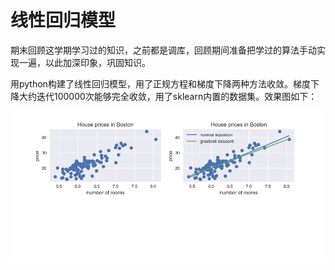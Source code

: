 线性回归模型
============

期末回顾这学期学习过的知识，之前都是调库，回顾期间准备把学过的算法手动实现一遍，以此加深印象，巩固知识。

用python构建了线性回归模型，用了正规方程和梯度下降两种方法收敛。梯度下降大约迭代100000次能够完全收敛，用了sklearn内置的数据集。效果图如下：

![](media/0f6406f8f569fcfbab32e340839a9bf2.png)
